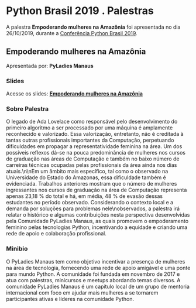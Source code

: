 # Python Brasil 2019 . Palestras


A palestra **Empoderando mulheres na Amazônia** foi apresentada no dia 26/10/2019, durante a [Conferência Python Brasil 2019](http://2019.pythonbrasil.org.br).


## Empoderando mulheres na Amazônia
Apresentada por: **PyLadies Manaus**

### Slides
Acesse os slides: **[Empoderando mulheres na Amazônia](./pybr2019-pyladies-manaus-empoderando-mulheres-na-amazonia.pdf)**


### Sobre Palestra
O legado de Ada Lovelace como responsável pelo desenvolvimento do primeiro algoritmo a ser processado por uma máquina é amplamente reconhecido e valorizado. Essa valorização, entretanto, não é creditada à tantas outras profissionais importantes da Computação, perpetuando dificuldades em propagar a representatividade feminina na área. Um dos possíveis reflexos dá-se na pouca predominância de mulheres nos cursos de graduação nas áreas de Computação e também no baixo número de carreiras técnicas ocupadas pelas profissionais da área ainda nos dias atuais.\n\nEm um âmbito mais especı́fico, tal como o observado na Universidade do Estado do Amazonas, essa dificuldade também é evidenciada. Trabalhos anteriores mostram que o número de mulheres ingressantes nos cursos de graduação na área de Computação representa apenas 23,18 % do total e há, em média, 48 % de evasão dessas estudantes no perı́odo observado. Considerando o contexto local e a demanda por soluções para problemas nele\nobservados, a palestra irá relatar o histórico e algumas contribuições nesta perspectiva desenvolvidas pela Comunidade PyLadies Manaus, as quais promovem o empoderamento feminino pelas tecnologias Python, incentivando a equidade e criando uma rede de apoio e colaboração profissional.



### Minibio
O PyLadies Manaus tem como objetivo incentivar a presença de mulheres na área de tecnologia, fornecendo uma rede de apoio amigável e uma ponte para mundo Python. A comunidade foi fundada em novembro de 2017 e atua com palestras, minicursos e meetups abordando temas diversos. A comunidade PyLadies Manaus é um capítulo local de um grupo de mentoria internacional com foco em ajudar mais mulheres a se tornarem participantes ativas e líderes na comunidade Python.


